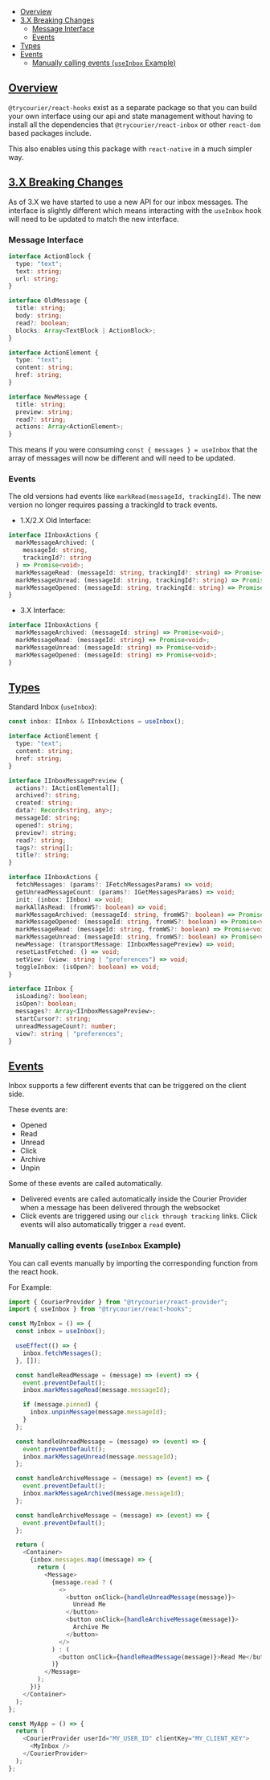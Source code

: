 <!-- START doctoc generated TOC please keep comment here to allow auto update -->
<!-- DON'T EDIT THIS SECTION, INSTEAD RE-RUN doctoc TO UPDATE -->

- [Overview](#overview)
- [3.X Breaking Changes](#3x-breaking-changes)
  - [Message Interface](#message-interface)
  - [Events](#events)
- [Types](#types)
- [Events](#events-1)
  - [Manually calling events (`useInbox` Example)](#manually-calling-events-useinbox-example)

<!-- END doctoc generated TOC please keep comment here to allow auto update -->

<a name="0overviewmd"></a>

## [Overview](#overview)

`@trycourier/react-hooks` exist as a separate package so that you can build your own interface using our api and state management without having to install all the dependencies that `@trycourier/react-inbox` or other `react-dom` based packages include.

This also enables using this package with `react-native` in a much simpler way.

## [3.X Breaking Changes](#3x-breaking-changes)

As of 3.X we have started to use a new API for our inbox messages. The interface is slightly different which means interacting with the `useInbox` hook will need to be updated to match the new interface.

### Message Interface

```ts
interface ActionBlock {
  type: "text";
  text: string;
  url: string;
}

interface OldMessage {
  title: string;
  body: string;
  read?: boolean;
  blocks: Array<TextBlock | ActionBlock>;
}

interface ActionElement {
  type: "text";
  content: string;
  href: string;
}

interface NewMessage {
  title: string;
  preview: string;
  read?: string;
  actions: Array<ActionElement>;
}
```

This means if you were consuming `const { messages } = useInbox` that the array of messages will now be different and will need to be updated.

### Events

The old versions had events like `markRead(messageId, trackingId)`. The new version no longer requires passing a trackingId to track events.

- 1.X/2.X Old Interface:

```ts
interface IInboxActions {
  markMessageArchived: (
    messageId: string,
    trackingId?: string
  ) => Promise<void>;
  markMessageRead: (messageId: string, trackingId?: string) => Promise<void>;
  markMessageUnread: (messageId: string, trackingId?: string) => Promise<void>;
  markMessageOpened: (messageId: string, trackingId: string) => Promise<void>;
}
```

- 3.X Interface:

```ts
interface IInboxActions {
  markMessageArchived: (messageId: string) => Promise<void>;
  markMessageRead: (messageId: string) => Promise<void>;
  markMessageUnread: (messageId: string) => Promise<void>;
  markMessageOpened: (messageId: string) => Promise<void>;
}
```

<a name="1typesmd"></a>

## [Types](#types)

Standard Inbox (`useInbox`):

```ts
const inbox: IInbox & IInboxActions = useInbox();

interface ActionElement {
  type: "text";
  content: string;
  href: string;
}

interface IInboxMessagePreview {
  actions?: IActionElemental[];
  archived?: string;
  created: string;
  data?: Record<string, any>;
  messageId: string;
  opened?: string;
  preview?: string;
  read?: string;
  tags?: string[];
  title?: string;
}

interface IInboxActions {
  fetchMessages: (params?: IFetchMessagesParams) => void;
  getUnreadMessageCount: (params?: IGetMessagesParams) => void;
  init: (inbox: IInbox) => void;
  markAllAsRead: (fromWS?: boolean) => void;
  markMessageArchived: (messageId: string, fromWS?: boolean) => Promise<void>;
  markMessageOpened: (messageId: string, fromWS?: boolean) => Promise<void>;
  markMessageRead: (messageId: string, fromWS?: boolean) => Promise<void>;
  markMessageUnread: (messageId: string, fromWS?: boolean) => Promise<void>;
  newMessage: (transportMessage: IInboxMessagePreview) => void;
  resetLastFetched: () => void;
  setView: (view: string | "preferences") => void;
  toggleInbox: (isOpen?: boolean) => void;
}

interface IInbox {
  isLoading?: boolean;
  isOpen?: boolean;
  messages?: Array<IInboxMessagePreview>;
  startCursor?: string;
  unreadMessageCount?: number;
  view?: string | "preferences";
}
```

<a name="2eventsmd"></a>

## [Events](#events)

Inbox supports a few different events that can be triggered on the client side.

These events are:

- Opened
- Read
- Unread
- Click
- Archive
- Unpin

Some of these events are called automatically.

- Delivered events are called automatically inside the Courier Provider when a message has been delivered through the websocket
- Click events are triggered using our `click through tracking` links. Click events will also automatically trigger a `read` event.

### Manually calling events (`useInbox` Example)

You can call events manually by importing the corresponding function from the react hook.

For Example:

```js
import { CourierProvider } from "@trycourier/react-provider";
import { useInbox } from "@trycourier/react-hooks";

const MyInbox = () => {
  const inbox = useInbox();

  useEffect(() => {
    inbox.fetchMessages();
  }, []);

  const handleReadMessage = (message) => (event) => {
    event.preventDefault();
    inbox.markMessageRead(message.messageId);

    if (message.pinned) {
      inbox.unpinMessage(message.messageId);
    }
  };

  const handleUnreadMessage = (message) => (event) => {
    event.preventDefault();
    inbox.markMessageUnread(message.messageId);
  };

  const handleArchiveMessage = (message) => (event) => {
    event.preventDefault();
    inbox.markMessageArchived(message.messageId);
  };

  const handleArchiveMessage = (message) => (event) => {
    event.preventDefault();
  };

  return (
    <Container>
      {inbox.messages.map((message) => {
        return (
          <Message>
            {message.read ? (
              <>
                <button onClick={handleUnreadMessage(message)}>
                  Unread Me
                </button>
                <button onClick={handleArchiveMessage(message)}>
                  Archive Me
                </button>
              </>
            ) : (
              <button onClick={handleReadMessage(message)}>Read Me</button>
            )}
          </Message>
        );
      })}
    </Container>
  );
};

const MyApp = () => {
  return (
    <CourierProvider userId="MY_USER_ID" clientKey="MY_CLIENT_KEY">
      <MyInbox />
    </CourierProvider>
  );
};
```
